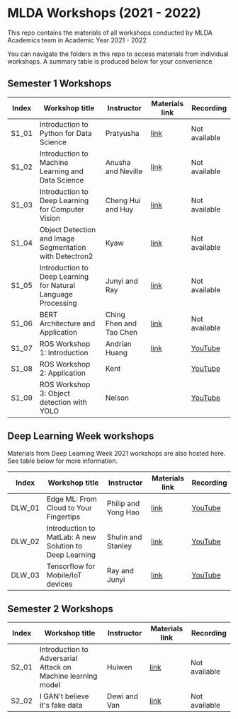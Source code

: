 # MLDA Workshops (2021 - 2022)

This repo contains the materials of all workshops conducted by MLDA Academics team in Academic Year 2021 - 2022

You can navigate the folders in this repo to access materials from individual workshops. A summary table is produced below for your convenience

## Semester 1 Workshops

Index | Workshop title | Instructor | Materials link | Recording
------|----------------|------------|----------------|----------
S1_01 | Introduction to Python for Data Science | Pratyusha | [link](S1_01_Python_for_DS) | Not available
S1_02 | Introduction to Machine Learning and Data Science | Anusha and Neville | [link](S1_02_Intro_to_ML_and_DS) | Not available
S1_03 | Introduction to Deep Learning for Computer Vision | Cheng Hui and Huy | [link](S1_03_Intro_to_CV) | Not available
S1_04 | Object Detection and Image Segmentation with Detectron2 | Kyaw | [link](S1_04_Detectron2) | Not available
S1_05 | Introduction to Deep Learning for Natural Language Processing | Junyi and Ray | [link](S1_05_Intro_to_NLP) | Not available
S1_06 | BERT Architecture and Application | Ching Fhen and Tao Chen | [link](S1_06_BERT) | Not available
S1_07 | ROS Workshop 1: Introduction | Andrian Huang | [link](S1_07_ROS_Workshop_01) | [YouTube](https://youtu.be/c8hctu196mI)
S1_08 | ROS Workshop 2: Application | Kent | | [YouTube](https://www.youtube.com/watch?v=FCLR_dICyRI)
S1_09 | ROS Workshop 3: Object detection with YOLO | Nelson | | [YouTube](https://www.youtube.com/watch?v=RvQ2g8rb6aw)

## Deep Learning Week workshops

Materials from Deep Learning Week 2021 workshops are also hosted here. See table below for more information.

Index | Workshop title | Instructor | Materials link | Recording
------|----------------|------------|----------------|----------
DLW_01 | Edge ML: From Cloud to Your Fingertips | Philip and Yong Hao | [link](DLW_01_Edge_ML) | [YouTube](https://www.youtube.com/watch?v=4-dap834HGg)
DLW_02 | Introduction to MatLab: A new Solution to Deep Learning | Shulin and Stanley | [link](DLW_02_Matlab) | [YouTube](https://www.youtube.com/watch?v=ll-jeIOQ8xk)
DLW_03 | Tensorflow for Mobile/IoT devices | Ray and Junyi | [link](DLW_03_TF_Mobile) | [YouTube](https://www.youtube.com/watch?v=BpqLM_Imo-M)

## Semester 2 Workshops

Index | Workshop title | Instructor | Materials link | Recording
------|----------------|------------|----------------|----------
S2_01 | Introduction to Adversarial Attack on Machine learning model | Huiwen | [link](S2_01_Intro_Ad_Attack_on_ML) | Not available
S2_02 | I GAN't believe it's fake data | Dewi and Van | [link](S2_02_GANs) | Not available
